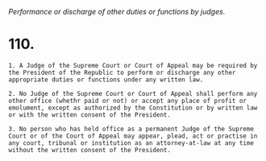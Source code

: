 *Performance or discharge of other duties or functions by judges.*

# 110.

    1. A Judge of the Supreme Court or Court of Appeal may be required by the President of the Republic to perform or discharge any other appropriate duties or functions under any written law.

    2. No Judge of the Supreme Court or Court of Appeal shall perform any other office (whethr paid or not) or accept any place of profit or emolument, except as authorized by the Constitution or by written law or with the written consent of the President.

    3. No person who has held office as a permanent Judge of the Supreme Court or of the Court of Appeal may appear, plead, act or practise in any court, tribunal or institution as an attorney-at-law at any time without the written consent of the President.